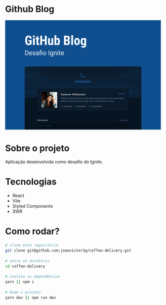 # Github Blog

<img src="/.github/assets/Capa.png">

# Sobre o projeto

Aplicação desenvolvida como desafio do Ignite.

# Tecnologias

- React
- Vite
- Styled Components
- SWR

# Como rodar?

```bash
# clone este repositorio
git clone git@github.com:joaovictor3g/coffee-delivery.git

# entre no diretório
cd coffee-delivery

# instale as dependências
yarn || npm i

# Rode o projeto
yarn dev || npm run dev
```
